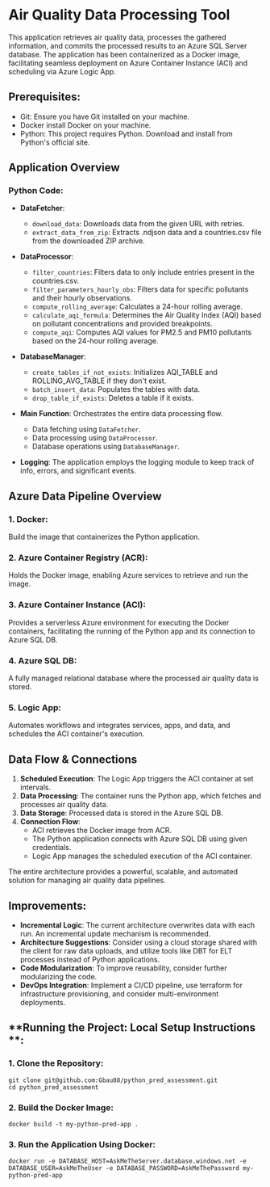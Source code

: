# Air Quality Data Processing Tool

This application retrieves air quality data, processes the gathered information, and commits the processed results to an Azure SQL Server database. The application has been containerized as a Docker image, facilitating seamless deployment on Azure Container Instance (ACI) and scheduling via Azure Logic App.

## Prerequisites:
- Git: Ensure you have Git installed on your machine.
- Docker install Docker on your machine.
- Python: This project requires Python. Download and install from Python's official site.


## Application Overview

### **Python Code**:
    
- **DataFetcher**:
    - `download_data`: Downloads data from the given URL with retries.
    - `extract_data_from_zip`: Extracts .ndjson data and a countries.csv file from the downloaded ZIP archive.
    
- **DataProcessor**:
    - `filter_countries`: Filters data to only include entries present in the countries.csv.
    - `filter_parameters_hourly_obs`: Filters data for specific pollutants and their hourly observations.
    - `compute_rolling_average`: Calculates a 24-hour rolling average.
    - `calculate_aqi_formula`: Determines the Air Quality Index (AQI) based on pollutant concentrations and provided breakpoints.
    - `compute_aqi`: Computes AQI values for PM2.5 and PM10 pollutants based on the 24-hour rolling average.
    
- **DatabaseManager**:
    - `create_tables_if_not_exists`: Initializes AQI_TABLE and ROLLING_AVG_TABLE if they don't exist.
    - `batch_insert_data`: Populates the tables with data.
    - `drop_table_if_exists`: Deletes a table if it exists.

- **Main Function**: Orchestrates the entire data processing flow.
    - Data fetching using `DataFetcher`.
    - Data processing using `DataProcessor`.
    - Database operations using `DatabaseManager`.
    
- **Logging**: The application employs the logging module to keep track of info, errors, and significant events.

## Azure Data Pipeline Overview

### 1. **Docker**: 
Build the image that containerizes the Python application.

### 2. **Azure Container Registry (ACR)**: 
Holds the Docker image, enabling Azure services to retrieve and run the image.

### 3. **Azure Container Instance (ACI)**: 
Provides a serverless Azure environment for executing the Docker containers, facilitating the running of the Python app and its connection to Azure SQL DB.

### 4. **Azure SQL DB**: 
A fully managed relational database where the processed air quality data is stored.

### 5. **Logic App**: 
Automates workflows and integrates services, apps, and data, and schedules the ACI container's execution.

## Data Flow & Connections

1. **Scheduled Execution**: The Logic App triggers the ACI container at set intervals.
2. **Data Processing**: The container runs the Python app, which fetches and processes air quality data.
3. **Data Storage**: Processed data is stored in the Azure SQL DB.
4. **Connection Flow**:
    - ACI retrieves the Docker image from ACR.
    - The Python application connects with Azure SQL DB using given credentials.
    - Logic App manages the scheduled execution of the ACI container.

The entire architecture provides a powerful, scalable, and automated solution for managing air quality data pipelines.

## **Improvements**:
  - **Incremental Logic**: The current architecture overwrites data with each run. An incremental update mechanism is recommended.
  - **Architecture Suggestions**: Consider using a cloud storage shared with the client for raw data uploads, and utilize tools like DBT for ELT processes instead of Python applications.
  - **Code Modularization**: To improve reusability, consider further modularizing the code.
  - **DevOps Integration**: Implement a CI/CD pipeline, use terraform for infrastructure provisioning, and consider multi-environment deployments.

## **Running the Project: Local Setup Instructions **:

### 1. **Clone the Repository**: 
```
git clone git@github.com:Gbau08/python_pred_assessment.git
cd python_pred_assessment
```

### 2. **Build the Docker Image**: 
```
docker build -t my-python-pred-app .
```

### 3. **Run the Application Using Docker**: 
```
docker run -e DATABASE_HOST=AskMeTheServer.database.windows.net -e DATABASE_USER=AskMeTheUser -e DATABASE_PASSWORD=AskMeThePassword my-python-pred-app
```